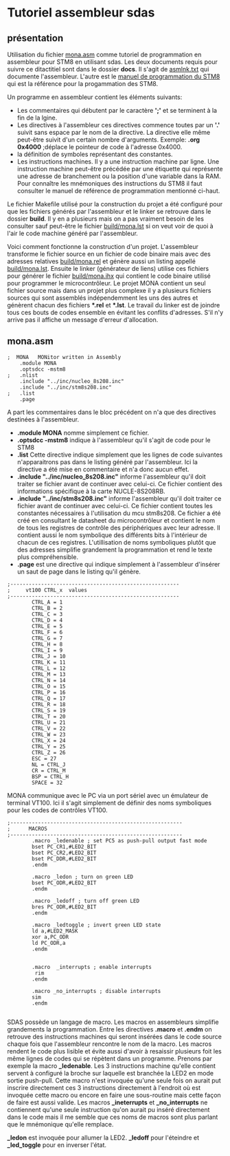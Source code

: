 # Tutoriel assembleur sdas

## présentation

Utilisation du fichier [mona.asm](mona.asm) comme tutoriel de programmation en assembleur pour STM8 en utilisant sdas. Les deux documents requis pour suivre ce ditactitiel sont dans le dossier **docs**. Il s'agit de [asmlnk.txt](../docs/asmlnk.txt) qui documente l'assembleur. L'autre est le [manuel de programmation du STM8](../docs/pm0044_stm8_programming.pdf) qui est la référence pour la progammation des STM8. 

Un programme en assembleur contient les éléments suivants:
* Les commentaires qui débutent par le caractère **';'** et se terminent à la fin de la lgine.
* Les directives à l'assembleur ces directives commence toutes par un **'.'** suivit sans espace par le nom de la directive. La directive elle même peut-être suivit d'un certain nombre d'arguments. Exemple:
**.org 0x4000** ;déplace le pointeur de code à l'adresse 0x4000.
* la définition de symboles représentant des constantes.
* Les instructions machines. Il y a une instruction machine par ligne. Une instruction machine peut-être précédée par une étiquette qui représente une adresse de branchement ou la position d'une variable dans la RAM. Pour connaître les mnémoniques des instructions du STM8 il faut consulter le manuel de référence de programmation mentionné ci-haut.

Le fichier Makefile utilisé pour la construction du projet a été configuré pour que les fichiers générés par l'assembleur et le linker se retrouve dans le dossier **build**. Il y en a plusieurs mais on a pas vraiment besoin  de les consulter sauf peut-être le fichier [build/mona.lst](build/mona.lst) si on veut voir de quoi à l'air le code machine généré par l'assembleur.

Voici comment fonctionne la construction d'un projet. L'assembleur transforme le fichier source en un fichier de code binaire mais avec des adresses relatives [build/mona.rel](build/mona.rel) et génère aussi un listing appellé [build/mona.lst](build/mona.lst). Ensuite le linker (générateur de liens) utilise ces fichiers pour générer le fichier [build/mona.ihx](build/mona.ihx) qui contient le code binaire utilisé pour programmer le microcontrôleur. Le projet MONA contient un seul fichier source mais dans un projet plus complexe il y a plusieurs fichiers sources qui sont assemblés indépendemment les uns des autres et génèrent chacun des fichiers __*.rel__ et __*.lst__. Le travail du linker est de joindre tous ces bouts de codes ensemble en évitant les conflits d'adresses. S'il  n'y arrive pas il affiche un message d'erreur d'allocation.


## mona.asm

```
;  MONA   MONitor written in Assembly
	.module MONA 
    .optsdcc -mstm8
;	.nlist
	.include "../inc/nucleo_8s208.inc"
	.include "../inc/stm8s208.inc"
;	.list
	.page

```
A part les commentaires dans le bloc précédent on n'a que des directives destinées à l'assembleur. 

* **.module MONA** nomme simplement ce fichier.
* **.optsdcc -mstm8** indique à l'assembleur qu'il s'agit de code pour le STM8
* **.list** Cette directive indique simplement que les lignes de code suivantes n'apparaitrons pas dans le listing généré par l'assembleur. Ici la directive a été mise en commentaire et n'a donc aucun effet.
* **.include "../inc/nucleo_8s208.inc"**  informe l'assembleur qu'il doit traiter se fichier avant de continuer avec celui-ci. Ce fichier contient des informations spécifique à la carte NUCLE-8S208RB.
* **.include "../inc/stm8s208.inc"** informe l'assembleur qu'il doit traiter ce fichier avant de continuer avec celui-ci. Ce fichier contient toutes les constantes nécessaires à l'utilisation du mcu stm8s208. Ce fichier a été créé en consultant le datasheet du microcontrôleur et contient le nom de tous les registres de contrôle des périphériques avec leur adresse. Il contient aussi le nom symbolique des différents bits à l'intérieur de chacun de ces registres. L'utillisation de noms symboliques plutôt que des adresses simplifie grandement la programmation et rend le texte plus compréhensible.
* **.page** est une directive qui indique simplement à l'assembleur d'insérer un saut de page dans le listing qu'il génère.

```
;-------------------------------------------------------
;     vt100 CTRL_x  values
;-------------------------------------------------------
		CTRL_A = 1
		CTRL_B = 2
		CTRL_C = 3
		CTRL_D = 4
		CTRL_E = 5
		CTRL_F = 6
		CTRL_G = 7
		CTRL_H = 8
		CTRL_I = 9
		CTRL_J = 10
		CTRL_K = 11
		CTRL_L = 12
		CTRL_M = 13
		CTRL_N = 14
		CTRL_O = 15
		CTRL_P = 16
		CTRL_Q = 17
		CTRL_R = 18
		CTRL_S = 19
		CTRL_T = 20
		CTRL_U = 21
		CTRL_V = 22
		CTRL_W = 23
		CTRL_X = 24
		CTRL_Y = 25
		CTRL_Z = 26
		ESC = 27
		NL = CTRL_J
		CR = CTRL_M
		BSP = CTRL_H
		SPACE = 32

```
MONA communique avec le PC via un port sériel avec un émulateur de terminal VT100. Ici il s'agit simplement de définir des noms symboliques pour les codes de contrôles VT100.

```
;--------------------------------------------------------
;      MACROS
;--------------------------------------------------------
		.macro _ledenable ; set PC5 as push-pull output fast mode
		bset PC_CR1,#LED2_BIT
		bset PC_CR2,#LED2_BIT
		bset PC_DDR,#LED2_BIT
		.endm
		
		.macro _ledon ; turn on green LED 
		bset PC_ODR,#LED2_BIT
		.endm
		
		.macro _ledoff ; turn off green LED
		bres PC_ODR,#LED2_BIT
		.endm
		
		.macro _ledtoggle ; invert green LED state
		ld a,#LED2_MASK
		xor a,PC_ODR
		ld PC_ODR,a
		.endm
		
		
		.macro  _interrupts ; enable interrupts
		 rim
		.endm
		
		.macro _no_interrupts ; disable interrupts
		sim
		.endm


```

SDAS possède un langage de macro. Les macros en assembleurs simplifie grandements la programmation. Entre les directives **.macro** et **.endm**
on retrouve des instructions machines qui seront insérées dans le code source chaque fois que l'assembleur rencontre le nom de la macro. Les macros rendent le code plus lisible et évite aussi d'avoir à resaissir plusieurs foit les même lignes de codes qui se répètent dans un programme. Prenons par exemple la macro **_ledenable**. Les 3 instructions machine qu'elle contient servent à configuré la broche sur laquelle est branchée la LED2 en mode sortie push-pull. Cette macro n'est invoquée qu'une seule fois on aurait put inscrire directement ces 3 instructions directement à l'endroit où est invoquée cette macro ou encore en faire une sous-routine mais cette façon de faire est aussi valide. Les macros **_ineterrupts** et **_no_interrupts** ne contiennent qu'une seule instruction qu'on aurait pu inséré directement dans le code mais il me semble que ces noms de macros sont plus parlant que le mnémonique qu'elle remplace.

**_ledon** est invoquée pour allumer la LED2. **_ledoff** pour l'éteindre et **_led_toggle** pour en inverser l'état.